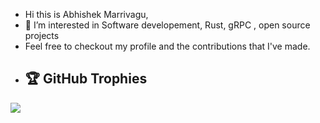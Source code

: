 - Hi this is Abhishek Marrivagu, 
- 👀 I’m interested in Software developement, Rust, gRPC , open source projects
- Feel free to checkout my profile and the contributions that I've made.
- ## 🏆 GitHub Trophies
![](https://github-profile-trophy.vercel.app/?username=Abhicodes-crypto&theme=onedark&no-frame=false&no-bg=false&margin-w=4)
<!---
Abhicodes-crypto/Abhicodes-crypto is a ✨ special ✨ repository because its `README.md` (this file) appears on your GitHub profile.
You can click the Preview link to take a look at your changes.
--->
